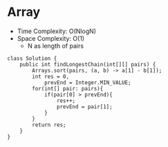 # Array
* Time Complexity: O(NlogN)
* Space Complexity: O(1)
    * N as length of pairs
```
class Solution {
    public int findLongestChain(int[][] pairs) {
        Arrays.sort(pairs, (a, b) -> a[1] - b[1]);
        int res = 0,
            prevEnd = Integer.MIN_VALUE;
        for(int[] pair: pairs){
            if(pair[0] > prevEnd){
                res++;
                prevEnd = pair[1];
            }
        }
        return res;
    }
}
```